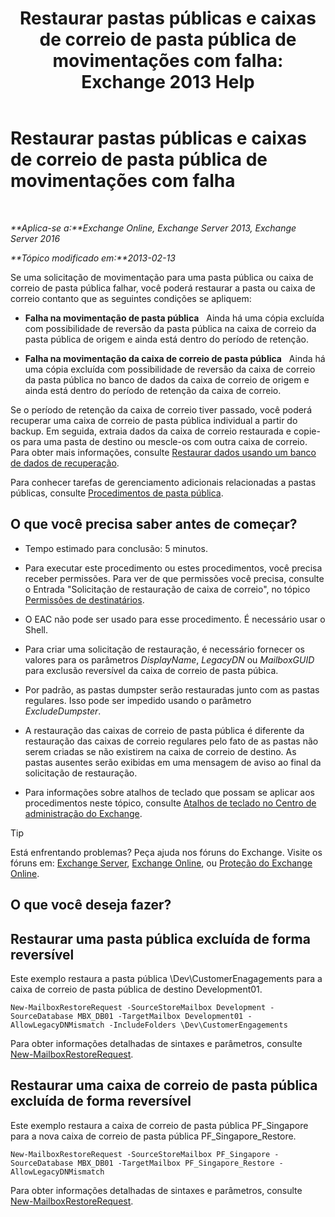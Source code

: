 ﻿---
title: 'Restaurar pastas públicas e caixas de correio de pasta pública de movimentações com falha: Exchange 2013 Help'
TOCTitle: Restaurar pastas públicas e caixas de correio de pasta pública de movimentações com falha
ms:assetid: 2ade83c9-5f9b-4945-bf32-48fa8185b515
ms:mtpsurl: https://technet.microsoft.com/pt-br/library/JJ983802(v=EXCHG.150)
ms:contentKeyID: 52058807
ms.date: 05/22/2018
mtps_version: v=EXCHG.150
ms.translationtype: MT
---

# Restaurar pastas públicas e caixas de correio de pasta pública de movimentações com falha

 

_**Aplica-se a:**Exchange Online, Exchange Server 2013, Exchange Server 2016_

_**Tópico modificado em:**2013-02-13_

Se uma solicitação de movimentação para uma pasta pública ou caixa de correio de pasta pública falhar, você poderá restaurar a pasta ou caixa de correio contanto que as seguintes condições se apliquem:

  - **Falha na movimentação de pasta pública**   Ainda há uma cópia excluída com possibilidade de reversão da pasta pública na caixa de correio da pasta pública de origem e ainda está dentro do período de retenção.

  - **Falha na movimentação da caixa de correio de pasta pública**   Ainda há uma cópia excluída com possibilidade de reversão da caixa de correio da pasta pública no banco de dados da caixa de correio de origem e ainda está dentro do período de retenção da caixa de correio.

Se o período de retenção da caixa de correio tiver passado, você poderá recuperar uma caixa de correio de pasta pública individual a partir do backup. Em seguida, extraia dados da caixa de correio restaurada e copie-os para uma pasta de destino ou mescle-os com outra caixa de correio. Para obter mais informações, consulte [Restaurar dados usando um banco de dados de recuperação](restore-data-using-a-recovery-database-exchange-2013-help.md).

Para conhecer tarefas de gerenciamento adicionais relacionadas a pastas públicas, consulte [Procedimentos de pasta pública](public-folder-procedures-exchange-2013-help.md).

## O que você precisa saber antes de começar?

  - Tempo estimado para conclusão: 5 minutos.

  - Para executar este procedimento ou estes procedimentos, você precisa receber permissões. Para ver de que permissões você precisa, consulte o Entrada "Solicitação de restauração de caixa de correio", no tópico [Permissões de destinatários](recipients-permissions-exchange-2013-help.md).

  - O EAC não pode ser usado para esse procedimento. É necessário usar o Shell.

  - Para criar uma solicitação de restauração, é necessário fornecer os valores para os parâmetros *DisplayName*, *LegacyDN* ou *MailboxGUID* para exclusão reversível da caixa de correio de pasta púbica.

  - Por padrão, as pastas dumpster serão restauradas junto com as pastas regulares. Isso pode ser impedido usando o parâmetro *ExcludeDumpster*.

  - A restauração das caixas de correio de pasta pública é diferente da restauração das caixas de correio regulares pelo fato de as pastas não serem criadas se não existirem na caixa de correio de destino. As pastas ausentes serão exibidas em uma mensagem de aviso ao final da solicitação de restauração.

  - Para informações sobre atalhos de teclado que possam se aplicar aos procedimentos neste tópico, consulte [Atalhos de teclado no Centro de administração do Exchange](keyboard-shortcuts-in-the-exchange-admin-center-exchange-online-protection-help.md).


> [!TIP]
> Está enfrentando problemas? Peça ajuda nos fóruns do Exchange. Visite os fóruns em: <A href="https://go.microsoft.com/fwlink/p/?linkid=60612">Exchange Server</A>, <A href="https://go.microsoft.com/fwlink/p/?linkid=267542">Exchange Online</A>, ou <A href="https://go.microsoft.com/fwlink/p/?linkid=285351">Proteção do Exchange Online</A>.



## O que você deseja fazer?

## Restaurar uma pasta pública excluída de forma reversível

Este exemplo restaura a pasta pública \\Dev\\CustomerEnagagements para a caixa de correio de pasta pública de destino Development01.

    New-MailboxRestoreRequest -SourceStoreMailbox Development -SourceDatabase MBX_DB01 -TargetMailbox Development01 -AllowLegacyDNMismatch -IncludeFolders \Dev\CustomerEngagements

Para obter informações detalhadas de sintaxes e parâmetros, consulte [New-MailboxRestoreRequest](https://technet.microsoft.com/pt-br/library/ff829875\(v=exchg.150\)).

## Restaurar uma caixa de correio de pasta pública excluída de forma reversível

Este exemplo restaura a caixa de correio de pasta pública PF\_Singapore para a nova caixa de correio de pasta pública PF\_Singapore\_Restore.

    New-MailboxRestoreRequest -SourceStoreMailbox PF_Singapore -SourceDatabase MBX_DB01 -TargetMailbox PF_Singapore_Restore -AllowLegacyDNMismatch

Para obter informações detalhadas de sintaxes e parâmetros, consulte [New-MailboxRestoreRequest](https://technet.microsoft.com/pt-br/library/ff829875\(v=exchg.150\)).

